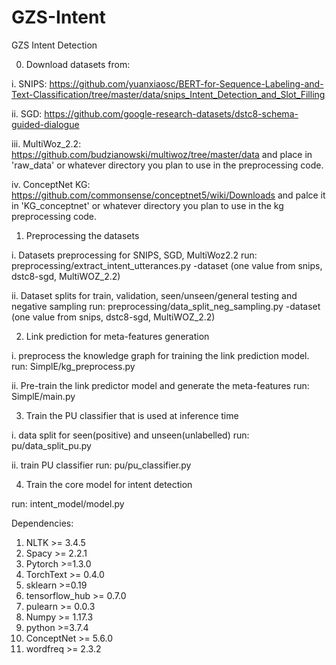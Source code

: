# GZS-Intent
GZS Intent Detection


0. Download datasets from:

i. SNIPS: https://github.com/yuanxiaosc/BERT-for-Sequence-Labeling-and-Text-Classification/tree/master/data/snips_Intent_Detection_and_Slot_Filling

ii. SGD: https://github.com/google-research-datasets/dstc8-schema-guided-dialogue

iii. MultiWoz_2.2: https://github.com/budzianowski/multiwoz/tree/master/data
and place in 'raw_data' or whatever directory you plan to use in the preprocessing code.

iv. ConceptNet KG: https://github.com/commonsense/conceptnet5/wiki/Downloads
and palce it in 'KG_conceptnet' or whatever directory you plan to use in the kg preprocessing code.


1. Preprocessing the datasets

i. Datasets preprocessing for SNIPS, SGD, MultiWoz2.2
run: preprocessing/extract_intent_utterances.py -dataset (one value from  snips, dstc8-sgd, MultiWOZ_2.2)

ii. Dataset splits for train, validation, seen/unseen/general testing and negative sampling
run: preprocessing/data_split_neg_sampling.py -dataset (one value from  snips, dstc8-sgd, MultiWOZ_2.2)


2. Link prediction for meta-features generation

i. preprocess the knowledge graph for training the link prediction model.
run: SimplE/kg_preprocess.py

ii. Pre-train the link predictor model and generate the meta-features
run: SimplE/main.py


3. Train the PU classifier that is used at inference time

i. data split for seen(positive) and unseen(unlabelled)
run: pu/data_split_pu.py

ii. train PU classifier
run: pu/pu_classifier.py


4. Train the core model for intent detection

run: intent_model/model.py


Dependencies:
1. NLTK >= 3.4.5 
2. Spacy >= 2.2.1
3. Pytorch >=1.3.0
4. TorchText >= 0.4.0
5. sklearn >=0.19
6. tensorflow_hub >= 0.7.0
7. pulearn >= 0.0.3
8. Numpy >= 1.17.3
9. python >=3.7.4
10. ConceptNet  >= 5.6.0
11. wordfreq >= 2.3.2
